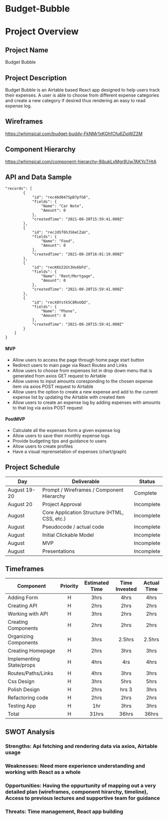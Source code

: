 # Budget-Bubble

# Project Overview

## Project Name
Budget Bubble

## Project Description

Budget Bubble is an Airtable based React app designed to help users track their expenses. 
A user is able to choose from different expense categories and create a new category if desired thus rendering an easy to read expense log.  

## Wireframes

https://whimsical.com/budget-buddy-FkNMr1xKGhfCfu6ZiqWZ2M

## Component Hierarchy

https://whimsical.com/component-hierarchy-8ibukLxMgr8Uw7AKYcTHtA

## API and Data Sample


```
"records": [
        {
            "id": "rec46d047SpB7pfG8",
            "fields": {
                "Name": "Car Note",
                "Amount": 0
            },
            "createdTime": "2021-08-20T15:59:41.000Z"
        },
        {
            "id": "recJdSf6hJS6eCZaU",
            "fields": {
                "Name": "Food",
                "Amount": 0
            },
            "createdTime": "2021-08-20T16:01:19.000Z"
        },
        {
            "id": "recKKU22Gt3Hv6bFd",
            "fields": {
                "Name": "Rent/Mortgage",
                "Amount": 0
            },
            "createdTime": "2021-08-20T15:59:41.000Z"
        },
        {
            "id": "recX8YstkSC8RxUQd",
            "fields": {
                "Name": "Phone",
                "Amount": 0
            },
            "createdTime": "2021-08-20T15:59:41.000Z"
        }
    ]
}
```


#### MVP 


- Allow users to access the page through home page start button
-  Redirect users to main page via React Routes and Links
-  Allow users to choose from expenses list in drop down menu that is generated from axios GET request to Airtable
-  Allow useres to input amounts coresponding to the chosen expense item via axios POST request to Airtable
-  Allow users the option to create a new expense and add to the current expense list by updating the Airtable with created item
-  Allow users to create an expense log by adding expenses with amounts to that log via axios POST request

#### PostMVP  

- Calculate all the expenses form a given expense log
- Allow users to save their monthly expense logs
- Provide budgeting tips and guidance to users 
- Allow users to create profiles
- Have a visual reprensetation of expenses (chart/graph)

## Project Schedule


|  Day | Deliverable | Status
|---|---| ---|
|August 19-20| Prompt / Wireframes / Component Hierarchy | Complete
|August 20| Project Approval | Incomplete
|August | Core Application Structure (HTML, CSS, etc.) | Incomplete
|August | Pseudocode / actual code | Incomplete
|August | Initial Clickable Model  | Incomplete
|August | MVP | Incomplete
|August | Presentations | Incomplete

## Timeframes

| Component | Priority | Estimated Time | Time Invested | Actual Time |
| --- | :---: |  :---: | :---: | :---: |
| Adding Form | H | 3hrs| 4hrs | 4hrs |
| Creating API| H | 2hrs| 2hrs | 2hrs |
| Working with API | H | 3hrs| 2hrs | 2hrs |
|Creating Components| H | 2hrs| 2hrs | 2hrs |
|Organizing Components| H | 3hrs| 2.5hrs | 2.5hrs |
|Creating Homepage| H | 2hrs| 3hrs | 3hrs |
|Implementing State/props| H | 4hrs| 4rs | 4hrs |
|Routes/Paths/Links| H | 4hrs| 3hrs | 3hrs |
|Css Design| H | 3hrs| 5hrs | 5hrs |
|Polish Design| H | 2hrs| hrs 3| 3hrs |
|Refactoring code| H | 2hrs| 2hrs | 2hrs |
|Testing App| H | 1hr| 3hrs | 3hrs |
| Total | H | 31hrs| 36hrs | 36hrs |

## SWOT Analysis

### Strengths: Api fetching and rendering data via axios, Airtable usage

### Weaknesses: Need more experience understanding and working with React as a whole

### Opportunities: Having the oppurtunity of  mapping out a very detailed plan (wireframes, component hirarchy, timeline), Access to previous lectures and supportive team for guidance

### Threats:  Time management, React app building
